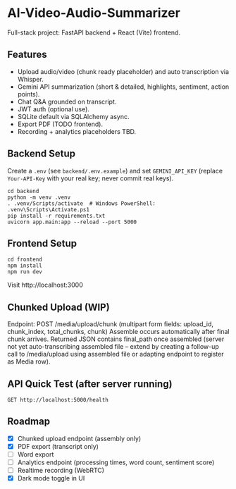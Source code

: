 # AI-Video-Audio-Summarizer

Full-stack project: FastAPI backend + React (Vite) frontend.

## Features
- Upload audio/video (chunk ready placeholder) and auto transcription via Whisper.
- Gemini API summarization (short & detailed, highlights, sentiment, action points).
- Chat Q&A grounded on transcript.
- JWT auth (optional use).
- SQLite default via SQLAlchemy async.
- Export PDF (TODO frontend).
- Recording + analytics placeholders TBD.

## Backend Setup

Create a `.env` (see `backend/.env.example`) and set `GEMINI_API_KEY` (replace `Your-API-Key` with your real key; never commit real keys).

```
cd backend
python -m venv .venv
. .venv/Scripts/activate  # Windows PowerShell: .venv\Scripts\Activate.ps1
pip install -r requirements.txt
uvicorn app.main:app --reload --port 5000
```

## Frontend Setup

```
cd frontend
npm install
npm run dev
```

Visit http://localhost:3000

## Chunked Upload (WIP)
Endpoint: POST /media/upload/chunk (multipart form fields: upload_id, chunk_index, total_chunks, chunk)
Assemble occurs automatically after final chunk arrives. Returned JSON contains final_path once assembled (server not yet auto-transcribing assembled file – extend by creating a follow-up call to /media/upload using assembled file or adapting endpoint to register as Media row).

## API Quick Test (after server running)
```
GET http://localhost:5000/health
```

## Roadmap
- [x] Chunked upload endpoint (assembly only)
- [x] PDF export (transcript only)
- [ ] Word export
- [ ] Analytics endpoint (processing times, word count, sentiment score)
- [ ] Realtime recording (WebRTC)
- [x] Dark mode toggle in UI
